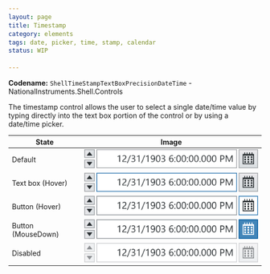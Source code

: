 ```yaml
---
layout: page
title: Timestamp
category: elements
tags: date, picker, time, stamp, calendar
status: WIP

---
```


**Codename:** `ShellTimeStampTextBoxPrecisionDateTime` - NationalInstruments.Shell.Controls

The timestamp control allows the user to select a single date/time value by typing directly into the text box portion of the control or by using a date/time picker.

| State                  | Image         |
| ---------------------- |:-------------:|
| Default                | ![Alt text](../../images/elements/timestamp/timestamp-normal.svg)             |
| Text box (Hover)        | ![Alt text](../../images/elements/timestamp/timestamp-hover-text.svg)         |
| Button (Hover)         | ![Alt text](../../images/elements/timestamp/timestamp-hover-button.svg)       |
| Button (MouseDown)     | ![Alt text](../../images/elements/timestamp/timestamp-mouse-down-button.svg)  |
| Disabled               | ![Alt text](../../images/elements/timestamp/timestamp-disabled.svg)           |


